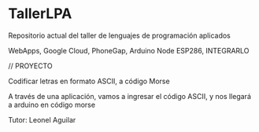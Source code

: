 # TallerLPA
 Repositorio actual del taller de lenguajes de programación aplicados

WebApps, Google Cloud, PhoneGap, Arduino Node ESP286, INTEGRARLO


// PROYECTO

Codificar letras en formato ASCII, a código Morse

A través de una aplicación, vamos a ingresar el código ASCII, y nos llegará a arduino en código morse

Tutor: Leonel Aguilar